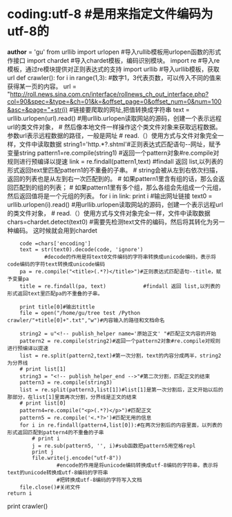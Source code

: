 # coding:utf-8      #是用来指定文件编码为utf-8的
__author__ = 'gu'
from urllib import urlopen   #导入rullib模板用urlopen函数的形式作接口
import  chardet  #导入chardet模板，编码识别模块。
import re    #导入re模板，通过re模块提供对正则表达式的支持
import urllib  #导入urllib模板，获取url
def crawler():
    for i in range(1,3): #数字1，3代表页数，可以传入不同的值来获得某一页的内容。
        url = "http://roll.news.sina.com.cn/interface/rollnews_ch_out_interface.php?col=90&spec=&type=&ch=01&k=&offset_page=0&offset_num=0&num=100&asc=&page="+str(i)
                    #链接要爬取的网址,把值转换成字符串
        text = urllib.urlopen(url).read()
                #用urllib.urlopen读取网站的源码，创建一个表示远程url的类文件对象，
                # 然后像本地文件一样操作这个类文件对象来获取远程数据。参数url表示远程数据的路径，一般是网址
                # read.（）使用方式与文件对象完全一样，文件中读取数据
    string1='http.*?.shtml'#正则表达式匹配语句--网址，赋予变量string
    pattern1=re.compile(string1)  #返回一个pattern对象#re.compile对规则进行预编译以提速
    link = re.findall(pattern1,text)
                #findall 返回 list,以列表的形式返回text里匹配pattern1的不重叠的子串。
                # string会被从左到右依次扫描，返回的列表也是从左到右一次匹配到的。
                # 如果pattern1里含有组的话，那么会返回匹配到的组的列表；
                # 如果pattern1里有多个组，那么各组会先组成一个元组，然后返回值将是一个元组的列表。
    for i in link:
        print i #输出网址链接
        text0 = urllib.urlopen(i).read()
                #用urllib.urlopen读取网站的源码，创建一个表示远程url的类文件对象，
                # read.（）使用方式与文件对象完全一样，文件中读取数据
        chars=chardet.detect(text0)
                #需要先检测text文件的编码，然后将其转化为另一种编码。 这时候就会用到chardet

        code =chars['encoding']
        text = str(text0).decode(code, 'ignore')
                #decode的作用是将text0文件编码的字符串转换成unicode编码，表示将code编码的字符text转换成unicode编码
        pa = re.compile("<title>(.*?)</title>")#正则表达式匹配语句--title，赋予变量pa
        title = re.findall(pa, text)            #findall 返回 list,以列表的形式返回text里匹配pa的不重叠的子串。

        print title[0]#输出tittle
        file = open("/home/gu/tree test /Python crawler/"+title[0]+".txt","w")#内容输入的路径和文档命名

        string2 = u"<!-- publish_helper name='原始正文' "#匹配正文内容的开始
        pattern2 = re.compile(string2)#返回一个pattern2对象#re.compile对规则进行预编译以提速
        list = re.split(pattern2,text)#第一次分割，text的内容分成两半，string2为分界线
        # print list[1]
        string3 = "<!-- publish_helper_end -->"#第二次分割，匹配正文的结束
        pattern3 = re.compile(string3)
        list = re.split(pattern3,list[1])#list[1]是第一次分割后，正文开始以后的那部分，在list[1]里面再次分割，分界线是正文的结束
        # print list[0]
        pattern4=re.compile("<p>(.*?)</p>")#匹配正文
        pattern5 = re.compile('<.*?>')#匹配无用的信息
        for i in re.findall(pattern4,list[0]):#在两次分割后的内容里面，以列表的形式返回匹配到pattern4的不重叠的子串
            # print i
            j = re.sub(pattern5, '', i)#sub函数把pattern5用空格repl
            print j
            file.write(j.encode("utf-8"))
                    #encode的作用是将unicode编码转换成utf-8编码的字符串，表示将text的unicode转换成utf-8编码的字符串
                    #把转换成utf-8编码的字符写入文档
        file.close()#关闭文件
    return i
print crawler()

